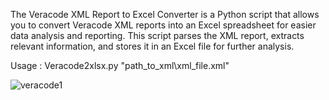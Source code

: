 The Veracode XML Report to Excel Converter is a Python script that allows you to convert Veracode XML reports into an Excel spreadsheet for easier data analysis and reporting. This script parses the XML report, extracts relevant information, and stores it in an Excel file for further analysis.

Usage : 
Veracode2xlsx.py "path_to_xml\xml_file.xml"

![veracode1](https://github.com/Adreeta16/Veracode2xlsx/assets/46935835/fb535fc9-4422-4cce-9f31-980a5a1feaa0)



